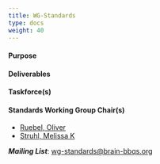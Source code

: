 ```yaml
---
title: WG-Standards
type: docs
weight: 40
---
```


#### Purpose

#### Deliverables

#### Taskforce(s)

#### Standards Working Group Chair(s)
- [Ruebel, Oliver](oruebel@lbl.gov)
- [Struhl, Melissa K](mekline@mit.edu)

**_Mailing List_**: wg-standards@brain-bbqs.org